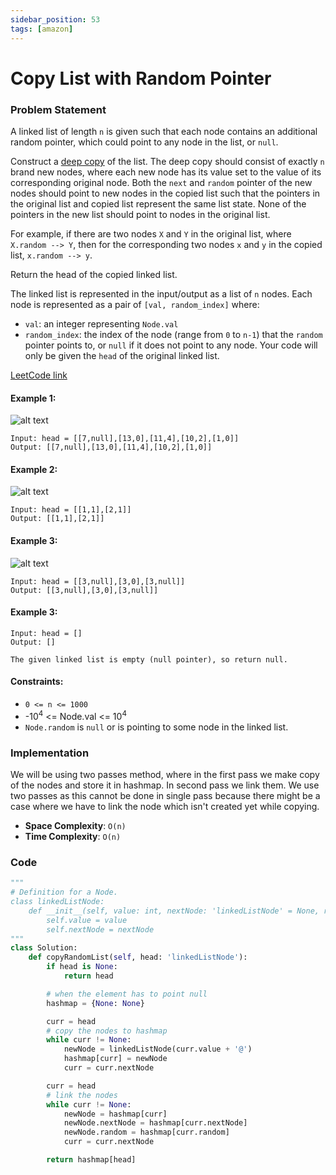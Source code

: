 ```yaml
---
sidebar_position: 53
tags: [amazon]
---
```


# Copy List with Random Pointer

### Problem Statement

A linked list of length `n` is given such that each node contains an additional random pointer, which could point to any node in the list, or `null`.

Construct a [deep copy](https://en.wikipedia.org/wiki/Object_copying#Deep_copy) of the list. The deep copy should consist of exactly `n` brand new nodes, where each new node has its value set to the value of its corresponding original node. Both the `next` and `random` pointer of the new nodes should point to new nodes in the copied list such that the pointers in the original list and copied list represent the same list state. None of the pointers in the new list should point to nodes in the original list.

For example, if there are two nodes `X` and `Y` in the original list, where `X.random --> Y`, then for the corresponding two nodes `x` and `y` in the copied list, `x.random --> y`.

Return the head of the copied linked list.

The linked list is represented in the input/output as a list of `n` nodes. Each node is represented as a pair of `[val, random_index]` where:

- `val`: an integer representing `Node.val`
- `random_index`: the index of the node (range from `0` to `n-1`) that the `random` pointer points to, or `null` if it does not point to any node.
  Your code will only be given the `head` of the original linked list.

[LeetCode link](https://leetcode.com/problems/copy-list-with-random-pointer/)

#### Example 1:

![alt text](https://assets.leetcode.com/uploads/2019/12/18/e1.png)

```
Input: head = [[7,null],[13,0],[11,4],[10,2],[1,0]]
Output: [[7,null],[13,0],[11,4],[10,2],[1,0]]
```

#### Example 2:

![alt text](https://assets.leetcode.com/uploads/2019/12/18/e2.png)

```
Input: head = [[1,1],[2,1]]
Output: [[1,1],[2,1]]
```

#### Example 3:

![alt text](https://assets.leetcode.com/uploads/2019/12/18/e3.png)

```
Input: head = [[3,null],[3,0],[3,null]]
Output: [[3,null],[3,0],[3,null]]
```

#### Example 3:

```
Input: head = []
Output: []

The given linked list is empty (null pointer), so return null.
```

#### Constraints:

- `0 <= n <= 1000`
- -10<sup>4</sup> <= Node.val <= 10<sup>4</sup>
- `Node.random` is `null` or is pointing to some node in the linked list.

### Implementation

We will be using two passes method, where in the first pass we make copy of the nodes and store it in hashmap. In second pass we link them. We use two passes as this cannot be done in single pass because there might be a case where we have to link the node which isn't created yet while copying.

- **Space Complexity**: `O(n)`
- **Time Complexity**: `O(n)`

### Code

```python title="Python Code"
"""
# Definition for a Node.
class linkedListNode:
    def __init__(self, value: int, nextNode: 'linkedListNode' = None, random: 'linkedListNode' = None):
        self.value = value
        self.nextNode = nextNode
"""
class Solution:
    def copyRandomList(self, head: 'linkedListNode'):
        if head is None:
            return head

        # when the element has to point null
        hashmap = {None: None}

        curr = head
        # copy the nodes to hashmap
        while curr != None:
            newNode = linkedListNode(curr.value + '@')
            hashmap[curr] = newNode
            curr = curr.nextNode

        curr = head
        # link the nodes
        while curr != None:
            newNode = hashmap[curr]
            newNode.nextNode = hashmap[curr.nextNode]
            newNode.random = hashmap[curr.random]
            curr = curr.nextNode

        return hashmap[head]
```
